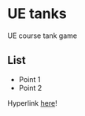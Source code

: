 # UE tanks
UE course tank game

## List
* Point 1
* Point 2

Hyperlink [here](http://www.google.com/)!
